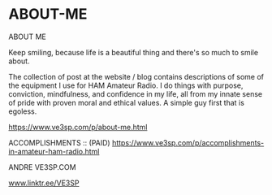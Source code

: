 # ABOUT-ME
ABOUT ME

Keep smiling, because life is a beautiful thing and there's so much to smile about.

The collection of post at the website / blog contains descriptions of some of the equipment I use for HAM Amateur Radio.  I do things with purpose, conviction, mindfulness, and confidence in my life, all from my innate sense of pride with proven moral and ethical values.  A simple guy first that is egoless.

https://www.ve3sp.com/p/about-me.html


ACCOMPLISHMENTS ::   (PAID)
https://www.ve3sp.com/p/accomplishments-in-amateur-ham-radio.html


ANDRE VE3SP.COM

www.linktr.ee/VE3SP
